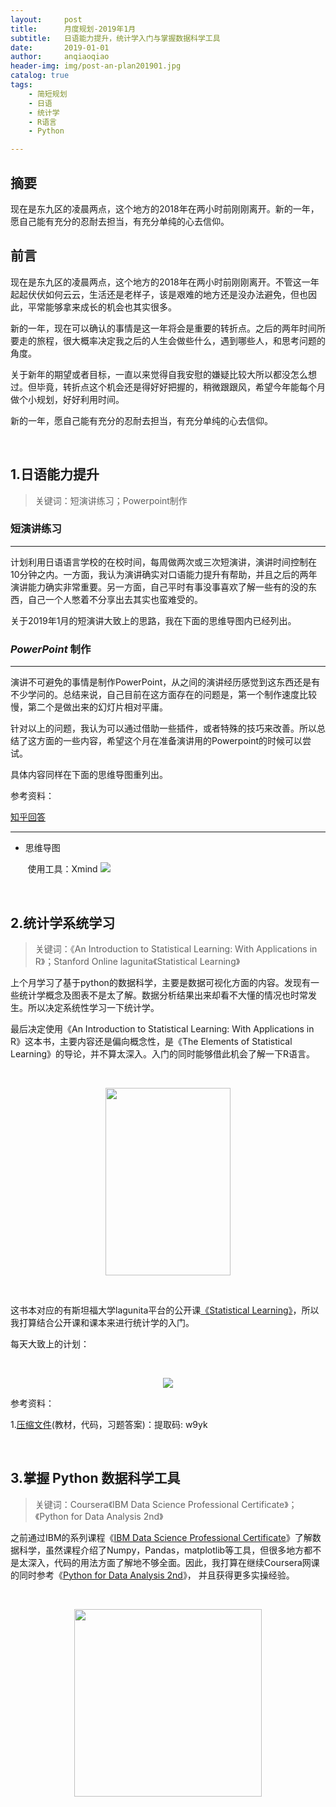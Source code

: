 ```yaml
---
layout:     post
title:      月度规划-2019年1月
subtitle:   日语能力提升，统计学入门与掌握数据科学工具
date:       2019-01-01
author:     anqiaoqiao
header-img: img/post-an-plan201901.jpg
catalog: true
tags:
    - 简短规划
    - 日语
    - 统计学
    - R语言
    - Python

---
```


## 摘要

现在是东九区的凌晨两点，这个地方的2018年在两小时前刚刚离开。新的一年，愿自己能有充分的忍耐去担当，有充分单纯的心去信仰。

## 前言

现在是东九区的凌晨两点，这个地方的2018年在两小时前刚刚离开。不管这一年起起伏伏如何云云，生活还是老样子，该是艰难的地方还是没办法避免，但也因此，平常能够拿来成长的机会也其实很多。

新的一年，现在可以确认的事情是这一年将会是重要的转折点。之后的两年时间所要走的旅程，很大概率决定我之后的人生会做些什么，遇到哪些人，和思考问题的角度。

关于新年的期望或者目标，一直以来觉得自我安慰的嫌疑比较大所以都没怎么想过。但毕竟，转折点这个机会还是得好好把握的，稍微跟跟风，希望今年能每个月做个小规划，好好利用时间。

新的一年，愿自己能有充分的忍耐去担当，有充分单纯的心去信仰。

&nbsp;

## 1.日语能力提升

>关键词：短演讲练习；Powerpoint制作

### 短演讲练习
----------
计划利用日语语言学校的在校时间，每周做两次或三次短演讲，演讲时间控制在10分钟之内。一方面，我认为演讲确实对口语能力提升有帮助，并且之后的两年演讲能力确实非常重要。另一方面，自己平时有事没事喜欢了解一些有的没的东西，自己一个人憋着不分享出去其实也蛮难受的。

关于2019年1月的短演讲大致上的思路，我在下面的思维导图内已经列出。

### *PowerPoint* 制作
----------

演讲不可避免的事情是制作PowerPoint，从之间的演讲经历感觉到这东西还是有不少学问的。总结来说，自己目前在这方面存在的问题是，第一个制作速度比较慢，第二个是做出来的幻灯片相对平庸。

针对以上的问题，我认为可以通过借助一些插件，或者特殊的技巧来改善。所以总结了这方面的一些内容，希望这个月在准备演讲用的Powerpoint的时候可以尝试。

具体内容同样在下面的思维导图重列出。

参考资料：

[知乎回答](https://www.zhihu.com/question/27666000 "PowerPoint 到底有多厉害？--看山不是山的回答")




----------
- 思维导图

&nbsp;&nbsp;&nbsp;&nbsp;&nbsp;&nbsp;&nbsp;使用工具：Xmind
![](https://picgo.oss-ap-northeast-1.aliyuncs.com/img/img-presentation201901.PNG)

&nbsp;

## 2.统计学系统学习
> 关键词：《An Introduction to Statistical Learning: With Applications in R》；Stanford Online lagunita《Statistical Learning》

上个月学习了基于python的数据科学，主要是数据可视化方面的内容。发现有一些统计学概念及图表不是太了解。数据分析结果出来却看不大懂的情况也时常发生。所以决定系统性学习一下统计学。

最后决定使用《An Introduction to Statistical Learning: With Applications in R》这本书，主要内容还是偏向概念性，是《The Elements of Statistical Learning》的导论，并不算太深入。入门的同时能够借此机会了解一下R语言。

&nbsp;

<center>
<img width="200" height="300" src="http://www-bcf.usc.edu/~gareth/ISL/ISL%20Cover%202.jpg">
</center>

&nbsp;

这书本对应的有斯坦福大学lagunita平台的公开课[《Statistical Learning》](https://lagunita.stanford.edu/courses/HumanitiesSciences/StatLearning/Winter2016/about "Statistical Learning")，所以我打算结合公开课和课本来进行统计学的入门。

每天大致上的计划：

&nbsp;
&nbsp;

<center>
<img src="https://picgo.oss-ap-northeast-1.aliyuncs.com/img/img-stats201901.PNG">
</center>


参考资料：

1.[压缩文件](https://pan.baidu.com/s/11fvSU2pIRD-C-KtDQHVX6Q )(教材，代码，习题答案)：提取码: w9yk 

&nbsp;


## 3.掌握 Python 数据科学工具

> 关键词：Coursera《IBM Data Science Professional Certificate》；《Python for Data Analysis 2nd》

之前通过IBM的系列课程《[IBM Data Science Professional Certificate](https://www.coursera.org/specializations/ibm-data-science-professional-certificate)》了解数据科学，虽然课程介绍了Numpy，Pandas，matplotlib等工具，但很多地方都不是太深入，代码的用法方面了解地不够全面。因此，我打算在继续Coursera网课的同时参考《[Python for Data Analysis 2nd](http://wesmckinney.com/pages/book.html)》， 并且获得更多实操经验。

&nbsp;
&nbsp;
<center>
<img width = "300" src = "https://covers.oreillystatic.com/images/0636920050896/cat.gif">
</center> 

